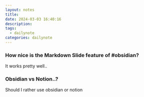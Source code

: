 ```yaml
---
layout: notes
title: 
date: 2024-03-03 16:40:16
description: 
tags:
  - dailynote
categories: dailynote
---
```

### How nice is the Markdown Slide feature of #obsidian?

It works pretty well..


### Obsidian vs Notion..?

Should I rather use obsidian or notion





